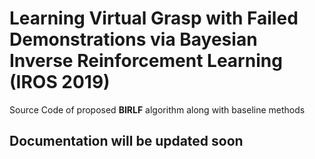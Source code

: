 Learning Virtual Grasp with Failed Demonstrations via Bayesian Inverse Reinforcement Learning (IROS 2019)
======
Source Code of proposed **BIRLF** algorithm along with baseline methods

## Documentation will be updated soon

